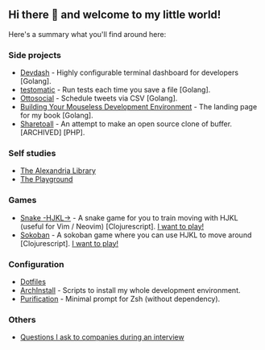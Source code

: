 ## Hi there 👋 and welcome to my little world!

Here's a summary what you'll find around here:

### Side projects

* [Devdash](https://github.com/Phantas0s/devdash) - Highly configurable terminal dashboard for developers [Golang].
* [testomatic](https://github.com/Phantas0s/testomatic) - Run tests each time you save a file [Golang].
* [Ottosocial](https://github.com/Phantas0s/ottosocial) - Schedule tweets via CSV [Golang].
* [Building Your Mouseless Development Environment](https://github.com/Phantas0s/mouseless-dev) - The landing page for my book [Golang].
* [Sharetoall](https://github.com/Phantas0s/sharetoall) - An attempt to make an open source clone of buffer. [ARCHIVED] [PHP].

### Self studies

* [The Alexandria Library](https://github.com/Phantas0s/alexandria-library)
* [The Playground](https://github.com/Phantas0s/playground)

### Games

* [Snake -HJKL->](https://github.com/Phantas0s/snake.hjkl) - A snake game for you to train moving with HJKL (useful for Vim / Neovim) [Clojurescript]. [I want to play!](https://matthieucneude.com/snake/)
* [Sokoban](https://github.com/Phantas0s/sokoban) - A sokoban game where you can use HJKL to move around [Clojurescript]. [I want to play!](https://matthieucneude.com/sokoban/)

### Configuration

* [Dotfiles](https://github.com/Phantas0s/.dotfiles)
* [ArchInstall](https://github.com/Phantas0s/ArchInstall) - Scripts to install my whole development environment.
* [Purification](https://github.com/Phantas0s/purification) - Minimal prompt for Zsh (without dependency).

### Others

* [Questions I ask to companies during an interview](https://github.com/Phantas0s/questions-job-interview)

